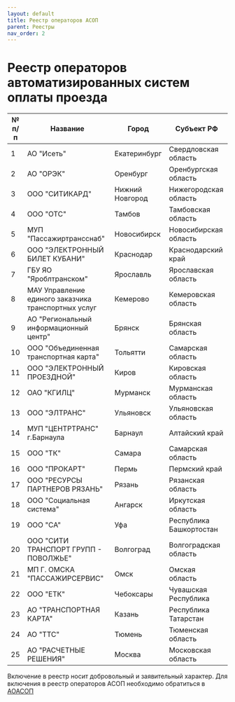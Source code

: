```yaml
---
layout: default
title: Реестр операторов АСОП
parent: Реестры
nav_order: 2
---
```


# Реестр операторов автоматизированных систем оплаты проезда


| № п/п | Название                                            | Город           | Субъект РФ              |
|-------|-----------------------------------------------------|-----------------|-------------------------|
| 1     | АО "Исеть"                                          | Екатеринбург    | Свердловская область    |
| 2     | АО "ОРЭК"                                           | Оренбург        | Оренбургская область    |
| 3     | ООО "СИТИКАРД"                                      | Нижний Новгород | Нижегородская область   |
| 4     | ООО "ОТС"                                           | Тамбов          | Тамбовская область      |
| 5     | МУП "Пассажиртрансснаб"                             | Новосибирск     | Новосибирская область   |
| 6     | ООО "ЭЛЕКТРОННЫЙ БИЛЕТ КУБАНИ"                      | Краснодар       | Краснодарский край      |
| 7     | ГБУ ЯО "Яроблтранском"                              | Ярославль       | Ярославская область     |
| 8     | МАУ Управление единого заказчика транспортных услуг | Кемерово        | Кемеровская область     |
| 9     | АО "Региональный информационный центр"              | Брянск          | Брянская область        |
| 10    | ООО "Объединенная транспортная карта"               | Тольятти        | Самарская область       |
| 11    | ООО "ЭЛЕКТРОННЫЙ ПРОЕЗДНОЙ"                         | Киров           | Кировская область       |
| 12    | ОАО "КГИЛЦ"                                         | Мурманск        | Мурманская область      |
| 13    | ООО "ЭЛТРАНС"                                       | Ульяновск       | Ульяновская область     |
| 14    | МУП "ЦЕНТРТРАНС" г.Барнаула                         | Барнаул         | Алтайский край          |
| 15    | ООО "ТК"                                            | Самара          | Самарская область       |
| 16    | ООО "ПРОКАРТ"                                       | Пермь           | Пермский край           |
| 17    | ООО "РЕСУРСЫ ПАРТНЕРОВ РЯЗАНЬ"                      | Рязань          | Рязанская область       |
| 18    | ООО "Социальная система"                            | Ангарск         | Иркутская область       |
| 19    | ООО "СА"                                            | Уфа             | Республика Башкортостан |
| 20    | ООО "СИТИ ТРАНСПОРТ ГРУПП - ПОВОЛЖЬЕ"               | Волгоград       | Волгоградская область   |
| 21    | МП Г. ОМСКА "ПАССАЖИРСЕРВИС"                        | Омск            | Омская область          |
| 22    | ООО "ЕТК"                                           | Чебоксары       | Чувашская Республика    |
| 23    | АО "ТРАНСПОРТНАЯ КАРТА"                             | Казань          | Республика Татарстан    |
| 24    | АО "ТТС"                                            | Тюмень          | Тюменская область       |
| 25    | АО "РАСЧЕТНЫЕ РЕШЕНИЯ"                              | Москва          | Московская область      |

Включение в реестр носит добровольный и заявительный характер. Для включения в реестр операторов АСОП необходимо обратиться в [АОАСОП](https://afcsoa.org/)
